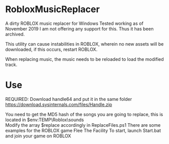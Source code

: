 # RobloxMusicReplacer
A dirty ROBLOX music replacer for Windows
Tested working as of November 2019
I am not offering any support for this. Thus it has been archived.

This utility can cause instabilities in ROBLOX, wherein no new assets will be downloaded, if this occurs, restart ROBLOX.

When replacing music, the music needs to be reloaded to load the modified track.

# Use

REQUIRED: Download handle64 and put it in the same folder https://download.sysinternals.com/files/Handle.zip

You need to get the MD5 hash of the songs you are going to replace, this is located in $env:TEMP\Roblox\sounds\
Modify the array $replace accordingly in ReplaceFiles.ps1
There are some examples for the ROBLOX game Flee The Facility
To start, launch Start.bat and join your game on ROBLOX
